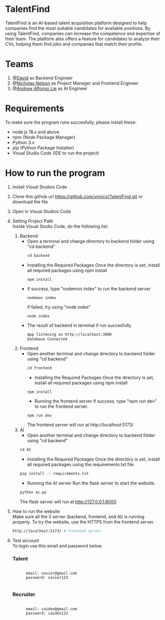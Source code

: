 # TalentFind
TalentFind is an AI-based talent acquisition platform designed to help companies find the most suitable candidates for available positions. By using TalentFind, companies can increase the competence and expertise of their team. The platform also offers a feature for candidates to analyze their CVs, helping them find jobs and companies that match their profile.

# Teams
1. @[David](https://github.com/daviezu) as Backend Engineer
2. @[Nicholas Nelson](https://github.com/vnnico) as Project Manager and Frontend Engineer
3. @[Andrew Alfonso Lie](https://github.com/andrewal16) as AI Engineer

# Requirements
To make sure the program runs succesfully, please install these:
* node.js 18.x and above
* npm (Node Package Manager)
* Python 3.x
* pip (Python Package Installer)
* Visual Studio Code (IDE to run the project)

# How to run the program

1. Install Visual Studios Code
2. Clone this github url https://github.com/vnnico/TalentFind.git or download the file
3. Open in Visual Studios Code
4. Setting Project Path <br>
   Inside Visual Studio Code, do the following list:
   1. Backend
      - Open a terminal and change directory to backend folder using "cd backend"
        ```javascript
        cd backend
      - Installing the Required Packages
        Once the directory is set, install all required packages using npm install
        ```node
        npm install
      - if success, type "nodemon index" to run the backend server
        ```node
        nodemon index
        ```
        if failed, try using "node index" 
         ```node
         node index
         ```
      - The result of backend in terminal if run succesfully
         ```bash
         App listening on http://localhost:3000
         Database Connected
         ```
   2. Frontend
      - Open another terminal and change directory to backend folder using "cd backend"
        ```javascript
        cd frontend
        ```
        - Installing the Required Packages
          Once the directory is set, install all required packages using npm install 
        ```node
        npm install
        ```
        - Running the frontend server
          if success, type "npm run dev" to run the frontend server.
        ```node
        npm run dev
        ```
           The frontend server will run at http://localhost:5173/
   3. AI 
        - Open another terminal and change directory to backend folder using "cd backend"
       ```python
       cd AI
       ```
       - Installing the Required Packages
         Once the directory is set, install all required packages using the requirements.txt file.
      ```bash
      pip install -r requirements.txt
      ```
       - Running the AI server
         Run the flask server to start the website.
      ```python
      python ai.py
      ```
         The flask server will run at http://127.0.0.1:8000
5. How to run the website <br>
   Make sure all the 3 server (backend, frontend, and AI) is running properly. To try the website, use the HTTPS from the frontend server. <br>
   ```bash
   http://localhost:5173/ # frontend server
   ```
6. Test account <br>
   To login use this email and password below.

   ### Talent
      <pre><code>
         email: xavier@gmail.com
         password: xavier123
      </code></pre>
   ### Recruiter
      <pre><code>
         email: caiden@gmail.com
         password: caiden123
      </code></pre>
